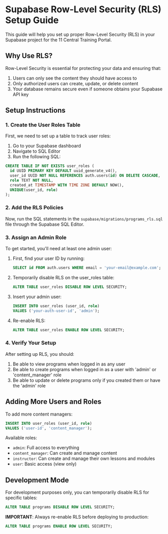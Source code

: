 # Supabase Row-Level Security (RLS) Setup Guide

This guide will help you set up proper Row-Level Security (RLS) in your Supabase project for the 11 Central Training Portal.

## Why Use RLS?

Row-Level Security is essential for protecting your data and ensuring that:

1. Users can only see the content they should have access to
2. Only authorized users can create, update, or delete content
3. Your database remains secure even if someone obtains your Supabase API key

## Setup Instructions

### 1. Create the User Roles Table

First, we need to set up a table to track user roles:

1. Go to your Supabase dashboard
2. Navigate to SQL Editor
3. Run the following SQL:

```sql
CREATE TABLE IF NOT EXISTS user_roles (
  id UUID PRIMARY KEY DEFAULT uuid_generate_v4(),
  user_id UUID NOT NULL REFERENCES auth.users(id) ON DELETE CASCADE,
  role TEXT NOT NULL,
  created_at TIMESTAMP WITH TIME ZONE DEFAULT NOW(),
  UNIQUE(user_id, role)
);
```

### 2. Add the RLS Policies

Now, run the SQL statements in the `supabase/migrations/programs_rls.sql` file through the Supabase SQL Editor.

### 3. Assign an Admin Role

To get started, you'll need at least one admin user:

1. First, find your user ID by running:
   ```sql
   SELECT id FROM auth.users WHERE email = 'your-email@example.com';
   ```

2. Temporarily disable RLS on the user_roles table:
   ```sql
   ALTER TABLE user_roles DISABLE ROW LEVEL SECURITY;
   ```

3. Insert your admin user:
   ```sql
   INSERT INTO user_roles (user_id, role) 
   VALUES ('your-auth-user-id', 'admin');
   ```

4. Re-enable RLS:
   ```sql
   ALTER TABLE user_roles ENABLE ROW LEVEL SECURITY;
   ```

### 4. Verify Your Setup

After setting up RLS, you should:

1. Be able to view programs when logged in as any user
2. Be able to create programs when logged in as a user with 'admin' or 'content_manager' role
3. Be able to update or delete programs only if you created them or have the 'admin' role

## Adding More Users and Roles

To add more content managers:

```sql
INSERT INTO user_roles (user_id, role) 
VALUES ('user-id', 'content_manager');
```

Available roles:
- `admin`: Full access to everything
- `content_manager`: Can create and manage content
- `instructor`: Can create and manage their own lessons and modules
- `user`: Basic access (view only)

## Development Mode

For development purposes only, you can temporarily disable RLS for specific tables:

```sql
ALTER TABLE programs DISABLE ROW LEVEL SECURITY;
```

**IMPORTANT**: Always re-enable RLS before deploying to production:

```sql
ALTER TABLE programs ENABLE ROW LEVEL SECURITY;
``` 